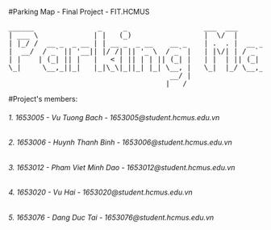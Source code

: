 #Parking Map - Final Project - FIT.HCMUS 
<pre>
______               _     _                  ___  ___                        ________
| ___ \             | |   (_)                 |  \/  |                       //  || \ \
| |_/ /  __ _  _ __ | | __ _  _ __    __ _    | .  . |  __ _  _ __     _____//___||__\ \___
|  __/  / _` || '__|| |/ /| || '_ \  / _` |   | |\/| | / _` || '_ \    )  _           _    \
| |    | (_| || |   |   < | || | | || (_| |   | |  | || (_| || |_) |   |_/ \_________/ \___|
\_|     \__,_||_|   |_|\_\|_||_| |_| \__, |   \_|  |_/ \__,_|| .__/   ___\_/_________\_/______
                                      __/ |                  | |
                                     |___/                   |_|  Version:1.0 - ©Copyright 2020
</pre>
#Project's members:
<h6>1. 1653005 - Vu Tuong Bach - 1653005@student.hcmus.edu.vn</h6>
<h6>2. 1653006 - Huynh Thanh Binh - 1653006@student.hcmus.edu.vn</h6>
<h6>3. 1653012 - Pham Viet Minh Dao - 1653012@student.hcmus.edu.vn</h6>
<h6>4. 1653020 - Vu Hai - 1653020@student.hcmus.edu.vn</h6>
<h6>5. 1653076 - Dang Duc Tai - 1653076@student.hcmus.edu.vn</h6>